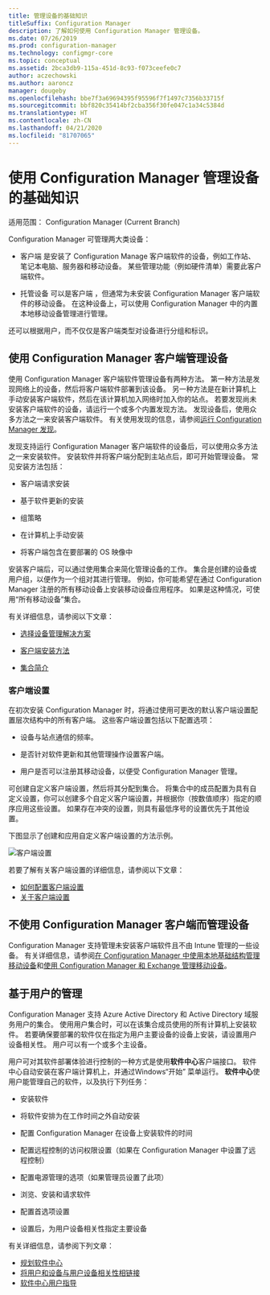 ```yaml
---
title: 管理设备的基础知识
titleSuffix: Configuration Manager
description: 了解如何使用 Configuration Manager 管理设备。
ms.date: 07/26/2019
ms.prod: configuration-manager
ms.technology: configmgr-core
ms.topic: conceptual
ms.assetid: 2bca3db9-115a-451d-8c93-f073ceefe0c7
author: aczechowski
ms.author: aaroncz
manager: dougeby
ms.openlocfilehash: bbe7f3a69694395f95596f7f1497c7356b33715f
ms.sourcegitcommit: bbf820c35414bf2cba356f30fe047c1a34c5384d
ms.translationtype: HT
ms.contentlocale: zh-CN
ms.lasthandoff: 04/21/2020
ms.locfileid: "81707065"
---
```

# <a name="fundamentals-of-managing-devices-with-configuration-manager"></a>使用 Configuration Manager 管理设备的基础知识

适用范围：  Configuration Manager (Current Branch)

Configuration Manager 可管理两大类设备：

- 客户端  是安装了 Configuration Manage 客户端软件的设备，例如工作站、笔记本电脑、服务器和移动设备。 某些管理功能（例如硬件清单）需要此客户端软件。  

- 托管设备  可以是客户端  ，但通常为未安装 Configuration Manager 客户端软件的移动设备。 在这种设备上，可以使用 Configuration Manager 中的内置本地移动设备管理进行管理。

还可以根据用户，而不仅仅是客户端类型对设备进行分组和标识。

## <a name="managing-devices-with-the-configuration-manager-client"></a>使用 Configuration Manager 客户端管理设备

使用 Configuration Manager 客户端软件管理设备有两种方法。 第一种方法是发现网络上的设备，然后将客户端软件部署到该设备。 另一种方法是在新计算机上手动安装客户端软件，然后在该计算机加入网络时加入你的站点。 若要发现尚未安装客户端软件的设备，请运行一个或多个内置发现方法。 发现设备后，使用众多方法之一来安装客户端软件。 有关使用发现的信息，请参阅[运行 Configuration Manager 发现](../servers/deploy/configure/run-discovery.md)。  

发现支持运行 Configuration Manager 客户端软件的设备后，可以使用众多方法之一来安装软件。 安装软件并将客户端分配到主站点后，即可开始管理设备。 常见安装方法包括：

- 客户端请求安装

- 基于软件更新的安装

- 组策略

- 在计算机上手动安装

- 将客户端包含在要部署的 OS 映像中  

安装客户端后，可以通过使用集合来简化管理设备的工作。 集合是创建的设备或用户组，以便作为一个组对其进行管理。 例如，你可能希望在通过 Configuration Manager 注册的所有移动设备上安装移动设备应用程序。 如果是这种情况，可使用“所有移动设备”集合。  

有关详细信息，请参阅以下文章：  

- [选择设备管理解决方案](../plan-design/choose-a-device-management-solution.md)  

- [客户端安装方法](../clients/deploy/plan/client-installation-methods.md)  

- [集合简介](../clients/manage/collections/introduction-to-collections.md)  

### <a name="client-settings"></a>客户端设置

在初次安装 Configuration Manager 时，将通过使用可更改的默认客户端设置配置层次结构中的所有客户端。 这些客户端设置包括以下配置选项：

- 设备与站点通信的频率。

- 是否针对软件更新和其他管理操作设置客户端。

- 用户是否可以注册其移动设备，以便受 Configuration Manager 管理。  

可创建自定义客户端设置，然后将其分配到集合。 将集合中的成员配置为具有自定义设置，你可以创建多个自定义客户端设置，并根据你（按数值顺序）指定的顺序应用这些设置。 如果存在冲突的设置，则具有最低序号的设置优先于其他设置。  

下图显示了创建和应用自定义客户端设置的方法示例。  

![客户端设置](media/ClientSettings.gif)  

若要了解有关客户端设置的详细信息，请参阅以下文章：

- [如何配置客户端设置](../clients/deploy/configure-client-settings.md)
- [关于客户端设置](../clients/deploy/about-client-settings.md)


## <a name="managing-devices-without-the-configuration-manager-client"></a>不使用 Configuration Manager 客户端而管理设备

Configuration Manager 支持管理未安装客户端软件且不由 Intune 管理的一些设备。 有关详细信息，请参阅[在 Configuration Manager 中使用本地基础结构管理移动设备](../../mdm/understand/manage-mobile-devices-with-on-premises-infrastructure.md)和[使用 Configuration Manager 和 Exchange 管理移动设备](../../mdm/deploy-use/manage-mobile-devices-with-exchange-activesync.md)。  

## <a name="user-based-management"></a>基于用户的管理

Configuration Manager 支持 Azure Active Directory 和 Active Directory 域服务用户的集合。 使用用户集合时，可以在该集合成员使用的所有计算机上安装软件。 若要确保要部署的软件仅在指定为用户主要设备的设备上安装，请设置用户设备相关性。 用户可以有一个或多个主设备。  

用户可对其软件部署体验进行控制的一种方式是使用**软件中心**客户端接口。  软件中心自动安装在客户端计算机上，并通过Windows“开始”  菜单运行。 **软件中心**使用户能管理自己的软件，以及执行下列任务：  

- 安装软件  

- 将软件安排为在工作时间之外自动安装  

- 配置 Configuration Manager 在设备上安装软件的时间  

- 配置远程控制的访问权限设置（如果在 Configuration Manager 中设置了远程控制）  

- 配置电源管理的选项（如果管理员设置了此项）  

- 浏览、安装和请求软件

- 配置首选项设置

- 设置后，为用户设备相关性指定主要设备

有关详细信息，请参阅下列文章：

- [规划软件中心](../../apps/plan-design/plan-for-software-center.md)
- [将用户和设备与用户设备相关性相链接](../../apps/deploy-use/link-users-and-devices-with-user-device-affinity.md)
- [软件中心用户指导](software-center.md)
